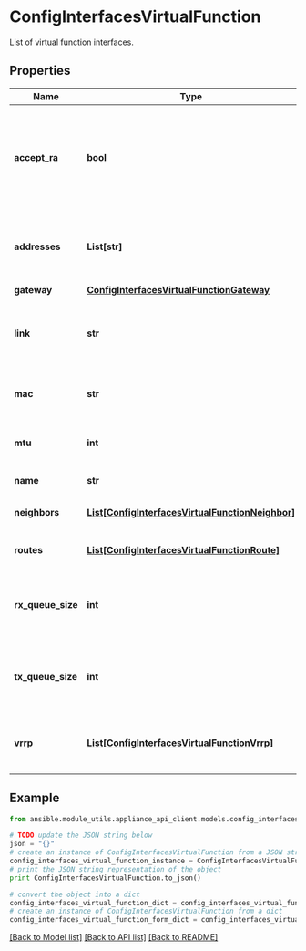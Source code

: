 # ConfigInterfacesVirtualFunction

List of virtual function interfaces.

## Properties
Name | Type | Description | Notes
------------ | ------------- | ------------- | -------------
**accept_ra** | **bool** | Whether to accept the route advertisements for the corresponding interface. (This is currently supported only for the interfaces that are using the Linux driver.) | [optional] [default to False]
**addresses** | **List[str]** | The addresses configured on this interface. Each address must be a valid IP prefix in CIDR notation. | [optional] 
**gateway** | [**ConfigInterfacesVirtualFunctionGateway**](ConfigInterfacesVirtualFunctionGateway.md) |  | [optional] 
**link** | **str** | The name of the network interface that is used as the parent on which the virtual function will be created. | 
**mac** | **str** | The MAC address to use on this interface. It is of the form &#x60;XX:XX:XX:XX:XX:XX&#x60;. | [optional] 
**mtu** | **int** | The MTU (Maximum Transmission Unit) to be used on this interface. | [optional] [default to 1500]
**name** | **str** | The name of the network interface. | 
**neighbors** | [**List[ConfigInterfacesVirtualFunctionNeighbor]**](ConfigInterfacesVirtualFunctionNeighbor.md) | The static neighbors configured on this network interface. | [optional] 
**routes** | [**List[ConfigInterfacesVirtualFunctionRoute]**](ConfigInterfacesVirtualFunctionRoute.md) | The routes which are configured on this network interface. | [optional] 
**rx_queue_size** | **int** | The number of descriptors in the receive queue. (This option is currently supported only for VPP interfaces.) | [optional] [default to 1024]
**tx_queue_size** | **int** | The number of descriptors in the transmit queue. (This is currently supported only for VPP interfaces.) | [optional] [default to 1024]
**vrrp** | [**List[ConfigInterfacesVirtualFunctionVrrp]**](ConfigInterfacesVirtualFunctionVrrp.md) | The VRRP (Virtual Router Redundancy Protocol) configurations for this interface. | [optional] 

## Example

```python
from ansible.module_utils.appliance_api_client.models.config_interfaces_virtual_function import ConfigInterfacesVirtualFunction

# TODO update the JSON string below
json = "{}"
# create an instance of ConfigInterfacesVirtualFunction from a JSON string
config_interfaces_virtual_function_instance = ConfigInterfacesVirtualFunction.from_json(json)
# print the JSON string representation of the object
print ConfigInterfacesVirtualFunction.to_json()

# convert the object into a dict
config_interfaces_virtual_function_dict = config_interfaces_virtual_function_instance.to_dict()
# create an instance of ConfigInterfacesVirtualFunction from a dict
config_interfaces_virtual_function_form_dict = config_interfaces_virtual_function.from_dict(config_interfaces_virtual_function_dict)
```
[[Back to Model list]](../README.md#documentation-for-models) [[Back to API list]](../README.md#documentation-for-api-endpoints) [[Back to README]](../README.md)


